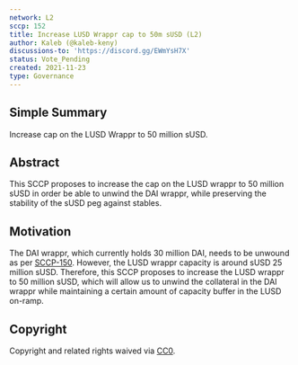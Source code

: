 ```yaml
---
network: L2
sccp: 152
title: Increase LUSD Wrappr cap to 50m sUSD (L2)
author: Kaleb (@kaleb-keny)
discussions-to: 'https://discord.gg/EWmYsH7X'
status: Vote_Pending
created: 2021-11-23
type: Governance
---
```


## Simple Summary
<!--"If you can't explain it simply, you don't understand it well enough." Provide a simplified and layman-accessible explanation of the SCCP.-->

Increase cap on the LUSD Wrappr to 50 million sUSD.

## Abstract
<!--A short (~200 word) description of the variable change proposed.-->

This SCCP proposes to increase the cap on the LUSD wrappr to 50 million sUSD in order be able to unwind the DAI wrappr, while preserving the stability of the sUSD peg against stables.

## Motivation
<!--The motivation is critical for SCCPs that want to update variables within Synthetix. It should clearly explain why the existing variable is not incentive aligned. SCCP submissions without sufficient motivation may be rejected outright.-->

The DAI wrappr, which currently holds 30 million DAI, needs to be unwound as per [SCCP-150](https://sips-geil88lvh-synthetixio.vercel.app/sccp/sccp-150/). However, the LUSD wrappr capacity is around sUSD 25 million sUSD.
Therefore, this SCCP proposes to increase the LUSD wrappr to 50 million sUSD, which will allow us to unwind the collateral in the DAI wrappr while maintaining a certain amount of capacity buffer in the LUSD on-ramp.


## Copyright
Copyright and related rights waived via [CC0](https://creativecommons.org/publicdomain/zero/1.0/).
